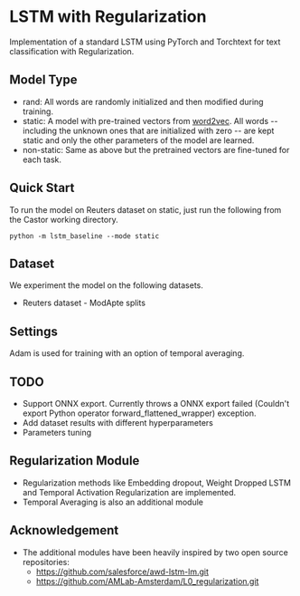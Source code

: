 # LSTM with Regularization

Implementation of a standard LSTM using PyTorch and Torchtext for text classification with Regularization.

## Model Type

- rand: All words are randomly initialized and then modified during training.
- static: A model with pre-trained vectors from [word2vec](https://code.google.com/archive/p/word2vec/). All words -- including the unknown ones that are initialized with zero -- are kept static and only the other parameters of the model are learned.
- non-static: Same as above but the pretrained vectors are fine-tuned for each task.

## Quick Start

To run the model on Reuters dataset on static, just run the following from the Castor working directory.

```
python -m lstm_baseline --mode static
```

## Dataset

We experiment the model on the following datasets.

- Reuters dataset - ModApte splits

## Settings

Adam is used for training with an option of temporal averaging.

## TODO
- Support ONNX export. Currently throws a ONNX export failed (Couldn't export Python operator forward_flattened_wrapper) exception.
- Add dataset results with different hyperparameters
- Parameters tuning

## Regularization Module

- Regularization methods like Embedding dropout, Weight Dropped LSTM and Temporal Activation Regularization are implemented.
- Temporal Averaging is also an additional module

## Acknowledgement
- The additional modules have been heavily inspired by two open source repositories:
	- https://github.com/salesforce/awd-lstm-lm.git
	- https://github.com/AMLab-Amsterdam/L0_regularization.git
